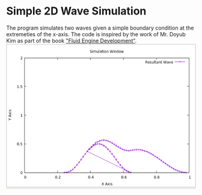 # Simple 2D Wave Simulation
The program simulates two waves given a simple boundary condition at the extremeties of the x-axis.
The code is inspired by the work of Mr. Doyub Kim as part of the book ["Fluid Engine Development"](https://www.crcpress.com/Fluid-Engine-Development/Kim/p/book/9781498719926). 
![](wave.gif)
